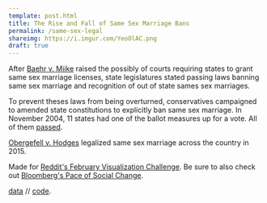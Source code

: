 ```yaml
---
template: post.html
title: The Rise and Fall of Same Sex Marriage Bans 
permalink: /same-sex-legal
shareimg: https://i.imgur.com/YeoOlAC.png
draft: true
---
```


<div class='chart'></div>

After [Baehr v. Miike](https://en.wikipedia.org/wiki/Baehr_v._Miike) raised the possibly of courts requiring states to grant same sex marriage licenses, state legislatures stated passing laws banning same sex marriage and recognition of out of state sames sex marriages. 

To prevent theses laws from being overturned, conservatives campaigned to amended state constitutions to explicitly ban same sex marriage. In November 2004, 11 states had one of the ballot measures up for a vote. All of them [passed](http://www.nbcnews.com/id/6383353/ns/politics/t/voters-pass-all-bans-gay-marriage/). 

[Obergefell v. Hodges](https://en.wikipedia.org/wiki/Obergefell_v._Hodges) legalized same sex marriage across the country in 2015.

Made for [Reddit's February Visualization Challenge](https://www.reddit.com/r/dataisbeautiful/comments/7vegvf/battle_dataviz_battle_for_the_month_of_february/). Be sure to also check out [Bloomberg's Pace of Social Change](https://www.bloomberg.com/graphics/2015-pace-of-social-change/). 


[data](http://www.pewforum.org/2015/06/26/same-sex-marriage-state-by-state/) // [code](https://github.com/1wheel/roadtolarissa/blob/master/source/same-sex-legal/script.js).



<link rel="stylesheet" type="text/css" href="style.css">
<script src='../worlds-group-2017/d3_.js'></script>
<script src='../worlds-group-2017/swoopy-drag.js'></script>
<script src='script.js'></script>
